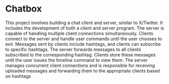 # Chatbox

This project involves building a chat client and server, similar to X/Twitter. It includes the development of both a client and server program. The server is capable of handling multiple client connections simultaneously. Clients connect to the server and handle user commands until the user chooses to exit. Messages sent by clients include hashtags, and clients can subscribe to specific hashtags. The server forwards messages to all clients subscribed to the corresponding hashtag. Clients store these messages until the user issues the timeline command to view them. The server manages concurrent client connections and is responsible for receiving uploaded messages and forwarding them to the appropriate clients based on hashtags
